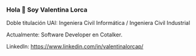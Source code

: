 ### Hola 👋 Soy Valentina Lorca

Doble titulación UAI: Ingeniera Civil Informática  / Ingeniera Civil Industrial

Actualmente: Software Developer en Cotalker.

LinkedIn: https://www.linkedin.com/in/valentinalorcap/

<!--
**valentinalorcap/valentinalorcap** is a ✨ _special_ ✨ repository because its `README.md` (this file) appears on your GitHub profile.

Here are some ideas to get you started:

- 🔭 I’m currently working on ...
- 🌱 I’m currently learning ...
- 👯 I’m looking to collaborate on ...
- 🤔 I’m looking for help with ...
- 💬 Ask me about ...
- 📫 How to reach me: ...
- 😄 Pronouns: ...
- ⚡ Fun fact: ...
-->
